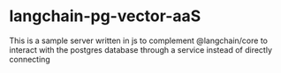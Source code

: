 # langchain-pg-vector-aaS
This is a sample server written in js to complement @langchain/core to interact with the postgres database through a service instead of directly connecting
